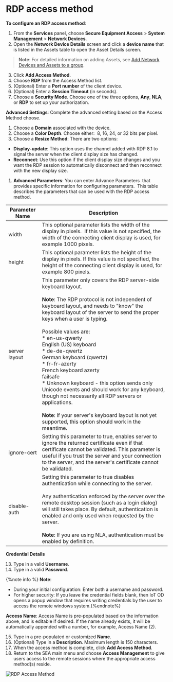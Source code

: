# RDP access method

**To configure an RDP access method**:

1. From the **Services** panel, choose **Secure Equipment Access** > **System Management** > **Network Devices**. 
2. Open the **Network Device Details** screen and click a **device name** that is listed in the Assets table to open the Asset Details screen. 
  
>**Note**: For detailed information on adding Assets, see [Add Network Devices and Assets to a group](add_network_devices.md).
 
3. Click **Add Access Method**. 
4. Choose **RDP** from the Access Method list.
5. (Optional) Enter a **Port number** of the client device.
6. (Optional) Enter a **Session Timeout** (in seconds).
7. Choose a **Security Mode**. Choose one of the three options, **Any**, **NLA**, or **RDP** to set up your authorization.

**Advanced Settings**: Complete the advanced setting based on the Access Method choose.

1. Choose a **Domain** associated with the device.
2.  Choose a **Color Depth**. Choose either:  8, 16, 24, or 32 bits per pixel.
3.  Choose a **Resize Method**: There are two options:
* **Display-update**: This option uses the channel added with RDP 8.1 to signal the server when the client display size has changed.
* **Reconnect**: Use this option if the client display size changes and you want the RDP session to automatically disconnect and then reconnect with the new display size.
1.  **Advanced Parameters**: You can enter Advance Parameters  that provides specific information for configuring parameters.  This table describes the parameters that can be used with the RDP access method.

  |Parameter Name | Description |
  |-------------- | ----------- |
  | width  | This optional parameter lists the width of the display in pixels.  If this value is not specified, the width of the connecting client display is used, for example 1000 pixels.|
  | height | This optional parameter lists the height of the display in pixels. If this value is not specified, the height of the connecting client display is used, for example 800 pixels. |
  | server<br>layout | This parameter only covers the RDP server-side keyboard layout. <br><br> **Note**: The RDP protocol is not independent of keyboard layout, and needs to "know" the keyboard layout of the server to send the proper keys when a user is typing.<br><br>Possible values are:<br>* en-us-qwerty<br>English (US) keyboard<br>* de-de-qwertz<br>German keyboard (qwertz)<br>* fr-fr-azerty<br>French keyboard azerty<br>failsafe<br>* Unknown keyboard - this option sends only Unicode events and should work for any keyboard, though not necessarily all RDP servers or applications.<br><br> **Note**: If your server's keyboard layout is not yet supported, this option should work in the meantime. 
  | ignore-cert | Setting this parameter to true, enables server to ignore the returned certificate even if that certificate cannot be validated. This parameter is useful if you trust the server and your connection to the server, and the server's certificate cannot be validated.|
  | disable-auth | Setting this parameter to true disables authentication while connecting to the server.<br><br>Any authentication enforced by the server over the remote desktop session (such as a login dialog) will still takes place. By default, authentication is enabled and only used when requested by the server.<br><br> **Note**: If you are using NLA, authentication must be enabled by definition.|


**Credential Details**

13.  Type in a valid **Username**.
14.  Type in a valid **Password**.

{%note info %}
**Note**:
* During your initial configuration: Enter both a username and password.
* For higher security: If you leave the credential fields blank, then IoT OD opens a popup window that requires writing credentials by the user to access the remote windows system.{%endnote%}

**Access Name**: Access Name is pre-populated based on the information above, and is editable if desired. If the name already exists, it will be automatically appended with a number, for example, Access Name (2).

15.  Type in a pre-populated or customized **Name**.
16. (Optional) Type in a **Description**. Maximum length is 150 characters.
17. When the access method is complete, click **Add Access Method**.
18. Return to the SEA main menu and choose **Access Management** to give users access to the remote sessions where the appropriate access method(s) reside. 

![RDP Access Method](../graphics/sea/RDP_AM.png)
